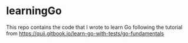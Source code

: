 # learningGo

This repo contains the code that I wrote to learn Go following the tutorial from https://quii.gitbook.io/learn-go-with-tests/go-fundamentals